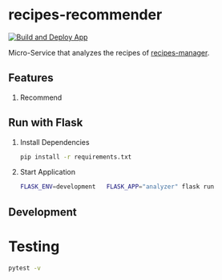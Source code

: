 # recipes-recommender

[![Build and Deploy App](https://github.com/ottenwbe/recipes-manager-recommender/actions/workflows/python-package.yml/badge.svg?branch=main)](https://github.com/ottenwbe/recipes-manager-recommender/actions/workflows/python-package.yml)

Micro-Service that analyzes the recipes of [recipes-manager](https://github.com/ottenwbe/recipes-manager).

## Features

1. Recommend 


## Run with Flask

1. Install Dependencies

    ````bash
    pip install -r requirements.txt
    ````

2. Start Application

    ````bash
    FLASK_ENV=development   FLASK_APP="analyzer" flask run
    ````

## Development

# Testing

````bash
pytest -v
````
